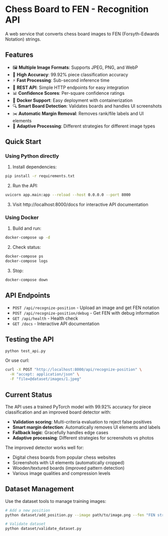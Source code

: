 # Chess Board to FEN - Recognition API

A web service that converts chess board images to FEN (Forsyth-Edwards Notation) strings.

## Features

- 🖼️ **Multiple Image Formats**: Supports JPEG, PNG, and WebP
- 🎯 **High Accuracy**: 99.92% piece classification accuracy  
- ⚡ **Fast Processing**: Sub-second inference time
- 🔧 **REST API**: Simple HTTP endpoints for easy integration
- 📊 **Confidence Scores**: Per-square confidence ratings
- 🐳 **Docker Support**: Easy deployment with containerization
- 🔍 **Smart Board Detection**: Validates boards and handles UI screenshots
- ✂️ **Automatic Margin Removal**: Removes rank/file labels and UI elements
- 🔄 **Adaptive Processing**: Different strategies for different image types

## Quick Start

### Using Python directly

1. Install dependencies:
```bash
pip install -r requirements.txt
```

2. Run the API:
```bash
uvicorn app.main:app --reload --host 0.0.0.0 --port 8000
```

3. Visit http://localhost:8000/docs for interactive API documentation

### Using Docker

1. Build and run:
```bash
docker-compose up -d
```

2. Check status:
```bash
docker-compose ps
docker-compose logs
```

3. Stop:
```bash
docker-compose down
```

## API Endpoints

- `POST /api/recognize-position` - Upload an image and get FEN notation
- `POST /api/recognize-position/debug` - Get FEN with debug information
- `GET /api/health` - Health check
- `GET /docs` - Interactive API documentation

## Testing the API

```bash
python test_api.py
```

Or use curl:
```bash
curl -X POST "http://localhost:8000/api/recognize-position" \
  -H "accept: application/json" \
  -F "file=@dataset/images/1.jpeg"
```

## Current Status

The API uses a trained PyTorch model with 99.92% accuracy for piece classification and an improved board detector with:
- **Validation scoring**: Multi-criteria evaluation to reject false positives
- **Smart margin detection**: Automatically removes UI elements and labels  
- **Fallback logic**: Gracefully handles edge cases
- **Adaptive processing**: Different strategies for screenshots vs photos

The improved detector works well for:
- Digital chess boards from popular chess websites
- Screenshots with UI elements (automatically cropped)
- Wooden/textured boards (improved pattern detection)
- Various image qualities and compression levels

## Dataset Management

Use the dataset tools to manage training images:

```bash
# Add a new position
python dataset/add_position.py --image path/to/image.png --fen "FEN string"

# Validate dataset
python dataset/validate_dataset.py
```